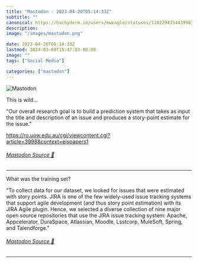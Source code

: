 ```yaml
---
title: "Mastodon - 2023-04-20T05:14:33Z"
subtitle: ""
canonical: https://hachyderm.io/users/mweagle/statuses/110229433443996363
description:
image: "/images/mastodon.png"

date: 2023-04-20T05:14:33Z
lastmod: 2024-03-09T15:47:03-08:00
image: ""
tags: ["Social Media"]

categories: ["mastodon"]
---
```

![Mastodon](/images/mastodon.png)

<p>This is wild...</p><p>&quot;Our overall research goal is to build a prediction system that takes as input the title and description of an issue and produces a story-point estimate for the issue.&quot;</p><p><a href="https://ro.uow.edu.au/cgi/viewcontent.cgi?article=3998&amp;context=eispapers1" target="_blank" rel="nofollow noopener noreferrer" translate="no"><span class="invisible">https://</span><span class="ellipsis">ro.uow.edu.au/cgi/viewcontent.</span><span class="invisible">cgi?article=3998&amp;context=eispapers1</span></a></p>


###### [Mastodon Source 🐘](https://hachyderm.io/@mweagle/110229433443996363)

___

<p>What was the training set? </p><p>&quot;To collect data for our dataset, we looked for issues that were estimated with story points. JIRA is one of the few widely-used issue tracking systems that support agile development (and thus story point estimation) with its JIRA Agile plugin. Hence, we selected a diverse collection of nine major open source repositories that use the JIRA issue tracking system: Apache, Appcelerator, DuraSpace, Atlassian, Moodle, Lsstcorp, MuleSoft, Spring, and Talendforge.&quot;</p>


###### [Mastodon Source 🐘](https://hachyderm.io/@mweagle/110229439618775540)

___
